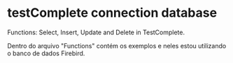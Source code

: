 # testComplete connection database

Functions: Select, Insert, Update and Delete in TestComplete. </br> 

Dentro do arquivo "Functions" contém os exemplos e neles estou utilizando o banco de dados Firebird.  

